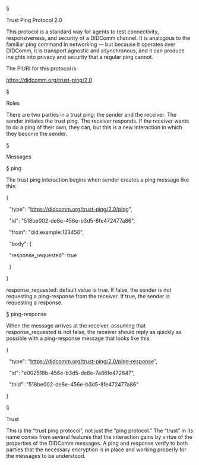 §

Trust Ping Protocol 2.0

This protocol is a standard way for agents to test connectivity, responsiveness, and security of a DIDComm channel. It is analogous to the familiar ping command in networking — but because it operates over DIDComm, it is transport agnostic and asynchronous, and it can produce insights into privacy and security that a regular ping cannot.



The PIURI for this protocol is:



https://didcomm.org/trust-ping/2.0

§

Roles

There are two parties in a trust ping: the sender and the receiver. The sender initiates the trust ping. The receiver responds. If the receiver wants to do a ping of their own, they can, but this is a new interaction in which they become the sender.



§

Messages

§ ping

The trust ping interaction begins when sender creates a ping message like this:



{

&nbsp; "type": "https://didcomm.org/trust-ping/2.0/ping",

&nbsp; "id": "518be002-de8e-456e-b3d5-8fe472477a86",

&nbsp; "from": "did:example:123456",

&nbsp; "body": {

&nbsp;     "response\_requested": true

&nbsp; }

}

response\_requested: default value is true. If false, the sender is not requesting a ping-response from the receiver. If true, the sender is requesting a response.



§ ping-response

When the message arrives at the receiver, assuming that response\_requested is not false, the receiver should reply as quickly as possible with a ping-response message that looks like this:



{

&nbsp; "type": "https://didcomm.org/trust-ping/2.0/ping-response",

&nbsp; "id": "e002518b-456e-b3d5-de8e-7a86fe472847",

&nbsp; "thid": "518be002-de8e-456e-b3d5-8fe472477a86"

}

§

Trust

This is the “trust ping protocol”, not just the “ping protocol.” The “trust” in its name comes from several features that the interaction gains by virtue of the properties of the DIDComm messages. A ping and response verify to both parties that the necessary encryption is in place and working properly for the messages to be understood.

